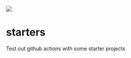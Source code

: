 ![](https://github.com/leynebe/starters/workflows/.github/workflows/java-maven.yaml/badge.svg?branch=master)

# starters

Test out github actions with some starter projects
